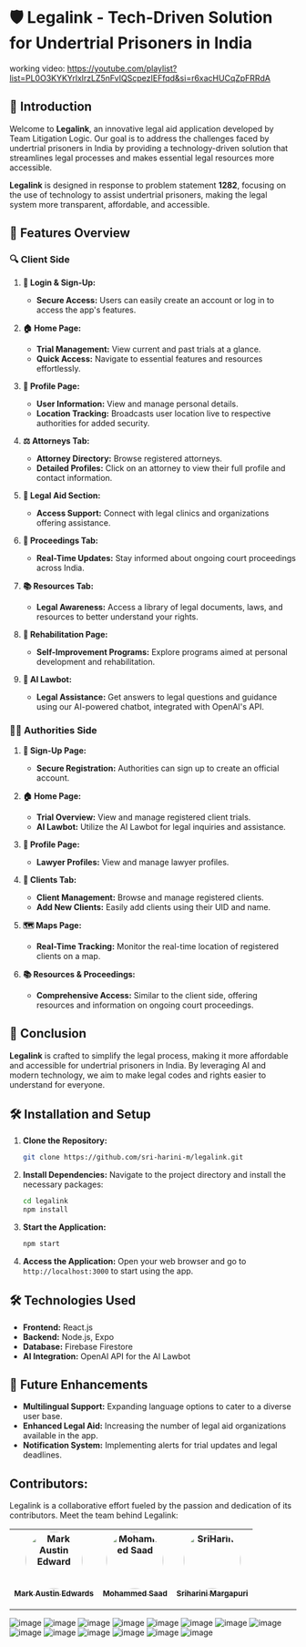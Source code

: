 

# 🛡️ **Legalink** - Tech-Driven Solution for Undertrial Prisoners in India
working video:
https://youtube.com/playlist?list=PL0O3KYKYrlxlrzLZ5nFvIQScpezIEFfqd&si=r6xacHUCqZpFRRdA


## 📜 **Introduction**
Welcome to **Legalink**, an innovative legal aid application developed by Team Litigation Logic. Our goal is to address the challenges faced by undertrial prisoners in India by providing a technology-driven solution that streamlines legal processes and makes essential legal resources more accessible.

**Legalink** is designed in response to problem statement **1282**, focusing on the use of technology to assist undertrial prisoners, making the legal system more transparent, affordable, and accessible.

## 🚀 **Features Overview**

### 🔍 **Client Side**
1. **🔑 Login & Sign-Up:**
   - **Secure Access:** Users can easily create an account or log in to access the app's features.

2. **🏠 Home Page:**
   - **Trial Management:** View current and past trials at a glance.
   - **Quick Access:** Navigate to essential features and resources effortlessly.

3. **👤 Profile Page:**
   - **User Information:** View and manage personal details.
   - **Location Tracking:** Broadcasts user location live to respective authorities for added security.

4. **⚖️ Attorneys Tab:**
   - **Attorney Directory:** Browse registered attorneys.
   - **Detailed Profiles:** Click on an attorney to view their full profile and contact information.

5. **🏥 Legal Aid Section:**
   - **Access Support:** Connect with legal clinics and organizations offering assistance.

6. **📅 Proceedings Tab:**
   - **Real-Time Updates:** Stay informed about ongoing court proceedings across India.

7. **📚 Resources Tab:**
   - **Legal Awareness:** Access a library of legal documents, laws, and resources to better understand your rights.

8. **🔄 Rehabilitation Page:**
   - **Self-Improvement Programs:** Explore programs aimed at personal development and rehabilitation.

9. **🤖 AI Lawbot:**
   - **Legal Assistance:** Get answers to legal questions and guidance using our AI-powered chatbot, integrated with OpenAI's API.

### 👮‍♂️ **Authorities Side**
1. **🔐 Sign-Up Page:**
   - **Secure Registration:** Authorities can sign up to create an official account.

2. **🏠 Home Page:**
   - **Trial Overview:** View and manage registered client trials.
   - **AI Lawbot:** Utilize the AI Lawbot for legal inquiries and assistance.

3. **👤 Profile Page:**
   - **Lawyer Profiles:** View and manage lawyer profiles.

4. **👥 Clients Tab:**
   - **Client Management:** Browse and manage registered clients.
   - **Add New Clients:** Easily add clients using their UID and name.

5. **🗺️ Maps Page:**
   - **Real-Time Tracking:** Monitor the real-time location of registered clients on a map.

6. **📚 Resources & Proceedings:**
   - **Comprehensive Access:** Similar to the client side, offering resources and information on ongoing court proceedings.

## 🎯 **Conclusion**
**Legalink** is crafted to simplify the legal process, making it more affordable and accessible for undertrial prisoners in India. By leveraging AI and modern technology, we aim to make legal codes and rights easier to understand for everyone.

## 🛠️ **Installation and Setup**

1. **Clone the Repository:**
   ```bash
   git clone https://github.com/sri-harini-m/legalink.git
   ```

2. **Install Dependencies:**
   Navigate to the project directory and install the necessary packages:
   ```bash
   cd legalink
   npm install
   ```

3. **Start the Application:**
   ```bash
   npm start
   ```

4. **Access the Application:**
   Open your web browser and go to `http://localhost:3000` to start using the app.

## 🛠️ **Technologies Used**
- **Frontend:** React.js
- **Backend:** Node.js, Expo
- **Database:** Firebase Firestore
- **AI Integration:** OpenAI API for the AI Lawbot

## 🚀 **Future Enhancements**
- **Multilingual Support:** Expanding language options to cater to a diverse user base.
- **Enhanced Legal Aid:** Increasing the number of legal aid organizations available in the app.
- **Notification System:** Implementing alerts for trial updates and legal deadlines.

## Contributors:


Legalink is a collaborative effort fueled by the passion and dedication of its contributors. Meet the team behind Legalink:

[<img src="https://github.com/M-A-Edwards.png" width="100px;" alt="Mark Austin Edward" style="border-radius: 50%;"/><br /><sub><b>Mark Austin Edwards</b></sub>](https://github.com/M-A-Edwards) | [<img src="https://github.com/b1gh3ro.png" width="100px;" alt="Mohammed Saad" style="border-radius: 50%;"/><br /><sub><b>Mohammed Saad</b></sub>](https://github.com/b1gh3ro) | [<img src="https://github.com/sri-harini-m.png" width="100px;" alt="SriHarini" style="border-radius: 50%;"/><br /><sub><b>Sriharini Margapuri</b></sub>](https://github.com/sri-harini-m)
| :---: | :---: | :---: |
---

![image](https://github.com/user-attachments/assets/0326a5ff-58d0-42bf-9824-3318adbb022e)
![image](https://github.com/user-attachments/assets/8085c721-e7c5-44c1-8273-bacc0dbe0d99)
![image](https://github.com/user-attachments/assets/8cd9f5c2-b474-41bb-95de-7d1a404bb4c5)
![image](https://github.com/user-attachments/assets/02391a6f-e038-4035-a65f-eb61bf35f92e)
![image](https://github.com/user-attachments/assets/515c9073-33bd-4dc3-af53-b0306cf18a48)
![image](https://github.com/user-attachments/assets/1e2d9f9d-b942-414a-b576-fa4c3ceb3184)
![image](https://github.com/user-attachments/assets/64fae20a-d99a-418e-abea-e9f9047bd3ef)
![image](https://github.com/user-attachments/assets/1c88392d-2079-4162-9630-c19910db1129)
![image](https://github.com/user-attachments/assets/1c5b6fd7-07c3-4646-9973-10d0952a0e09)
![image](https://github.com/user-attachments/assets/2f4e9722-8a05-4204-9ce1-51253fee8159)
![image](https://github.com/user-attachments/assets/a4c007a7-d744-4733-a5d4-473b3ac749fa)
![image](https://github.com/user-attachments/assets/05130b23-27df-4db8-b991-620491a22da4)
![image](https://github.com/user-attachments/assets/72d756c0-5e5c-44dc-853d-edeb36c1fd27)
![image](https://github.com/user-attachments/assets/4068a7b2-f3e0-4901-859b-2a6c978ac58c)



